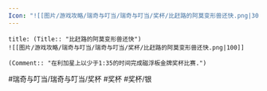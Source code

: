 ```yaml
---
Icon: "![[图片/游戏攻略/瑞奇与叮当/瑞奇与叮当/奖杯/比赶路的阿莫变形兽还快.png|30]]"
---
```

```ad-common-silver-trophy
title: (Title:: "比赶路的阿莫变形兽还快")
![[图片/游戏攻略/瑞奇与叮当/瑞奇与叮当/奖杯/比赶路的阿莫变形兽还快.png|100]]

(Comment:: "在利加星上以少于1:35的时间完成磁浮板金牌奖杯比赛.")
```

#瑞奇与叮当/瑞奇与叮当/奖杯 #奖杯 #奖杯/银
